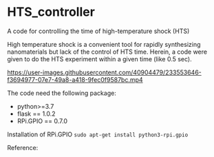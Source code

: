 # HTS_controller
A code for controlling the time of high-temperature shock (HTS)

High temperature shock is a convenient tool for rapidly synthesizing nanomaterials but lack of the control of HTS time.
Herein, a code were given to do the HTS experiment within a given time (like 0.5 sec).



https://user-images.githubusercontent.com/40904479/233553646-f3694977-07e7-49a8-a418-9fec0f9587bc.mp4



The code need the following package:
- python>=3.7
- flask == 1.0.2
- RPi.GPIO == 0.7.0

Installation of RPi.GPIO
`sudo apt-get install python3-rpi.gpio`

Reference: 
